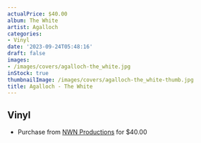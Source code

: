 ```yaml
---
actualPrice: $40.00
album: The White
artist: Agalloch
categories:
- Vinyl
date: '2023-09-24T05:48:16'
draft: false
images:
- /images/covers/agalloch-the_white.jpg
inStock: true
thumbnailImage: /images/covers/agalloch-the_white-thumb.jpg
title: Agalloch - The White
---
```


## Vinyl
* Purchase from [NWN Productions](http://shop.nwnprod.com/index.php?route=product/product&path=75&product_id=36594&sort=pd.name&order=ASC) for $40.00
